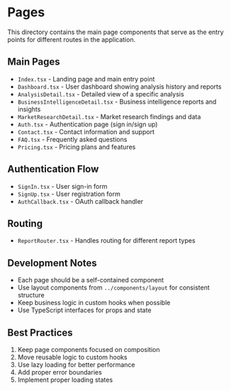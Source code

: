 # Pages

This directory contains the main page components that serve as the entry points for different routes in the application.

## Main Pages

- `Index.tsx` - Landing page and main entry point
- `Dashboard.tsx` - User dashboard showing analysis history and reports
- `AnalysisDetail.tsx` - Detailed view of a specific analysis
- `BusinessIntelligenceDetail.tsx` - Business intelligence reports and insights
- `MarketResearchDetail.tsx` - Market research findings and data
- `Auth.tsx` - Authentication page (sign in/sign up)
- `Contact.tsx` - Contact information and support
- `FAQ.tsx` - Frequently asked questions
- `Pricing.tsx` - Pricing plans and features

## Authentication Flow

- `SignIn.tsx` - User sign-in form
- `SignUp.tsx` - User registration form
- `AuthCallback.tsx` - OAuth callback handler

## Routing

- `ReportRouter.tsx` - Handles routing for different report types

## Development Notes

- Each page should be a self-contained component
- Use layout components from `../components/layout` for consistent structure
- Keep business logic in custom hooks when possible
- Use TypeScript interfaces for props and state

## Best Practices

1. Keep page components focused on composition
2. Move reusable logic to custom hooks
3. Use lazy loading for better performance
4. Add proper error boundaries
5. Implement proper loading states
